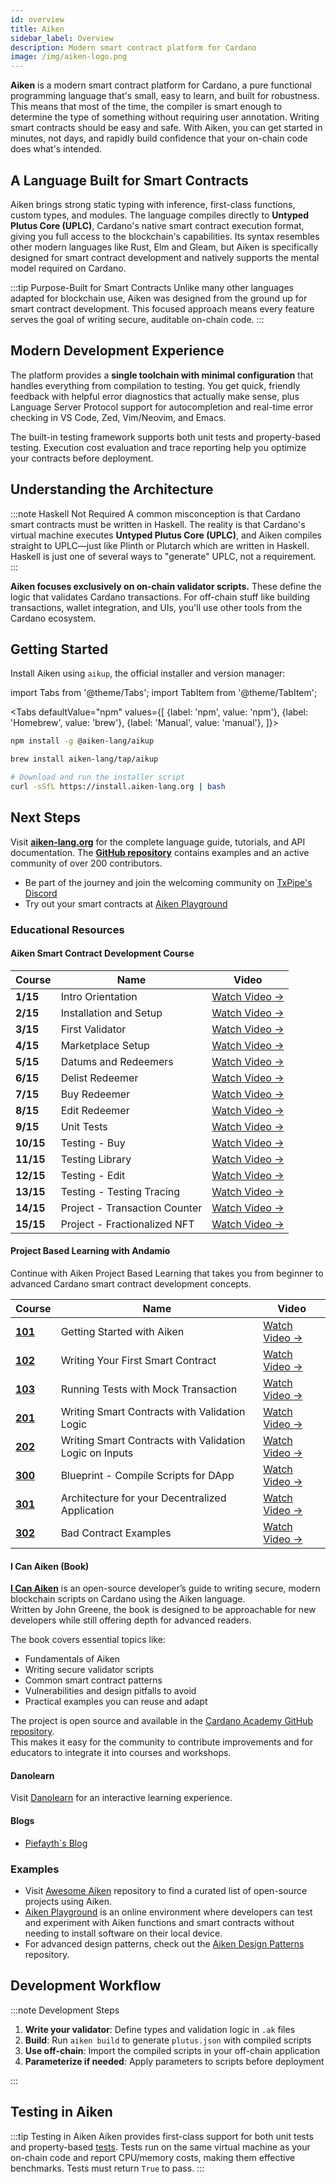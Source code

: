 ```yaml
---
id: overview
title: Aiken
sidebar_label: Overview
description: Modern smart contract platform for Cardano
image: /img/aiken-logo.png
---
```


**Aiken** is a modern smart contract platform for Cardano, a pure functional programming language that's small, easy to learn, and built for robustness. This means
that most of the time, the compiler is smart enough to determine the type of something
without requiring user annotation. Writing smart contracts should be easy and safe. With Aiken, you can get started in minutes, not days, and rapidly build confidence that your on-chain code does what's intended.

## A Language Built for Smart Contracts

Aiken brings strong static typing with inference, first-class functions, custom types, and modules. The language compiles directly to **Untyped Plutus Core (UPLC)**, Cardano's native smart contract execution format, giving you full access to the blockchain's capabilities. Its syntax resembles other modern languages like Rust, Elm and Gleam, but Aiken is specifically designed for smart contract development and natively supports the mental model required on Cardano.

:::tip Purpose-Built for Smart Contracts
Unlike many other languages adapted for blockchain use, Aiken was designed from the ground up for smart contract development. This focused approach means every feature serves the goal of writing secure, auditable on-chain code.
:::

## Modern Development Experience

The platform provides a **single toolchain with minimal configuration** that handles everything from compilation to testing. You get quick, friendly feedback with helpful error diagnostics that actually make sense, plus Language Server Protocol support for autocompletion and real-time error checking in VS Code, Zed, Vim/Neovim, and Emacs.

The built-in testing framework supports both unit tests and property-based testing. Execution cost evaluation and trace reporting help you optimize your contracts before deployment.

## Understanding the Architecture

:::note Haskell Not Required
A common misconception is that Cardano smart contracts must be written in Haskell. The reality is that Cardano's virtual machine executes **Untyped Plutus Core (UPLC)**, and Aiken compiles straight to UPLC—just like Plinth or Plutarch which are written in Haskell. Haskell is just one of several ways to "generate" UPLC, not a requirement.
:::

**Aiken focuses exclusively on on-chain validator scripts.** These define the logic that validates Cardano transactions. For off-chain stuff like building transactions, wallet integration, and UIs, you'll use other tools from the Cardano ecosystem.

## Getting Started

Install Aiken using `aikup`, the official installer and version manager:

import Tabs from '@theme/Tabs';
import TabItem from '@theme/TabItem';

<Tabs
defaultValue="npm"
values={[
{label: 'npm', value: 'npm'},
{label: 'Homebrew', value: 'brew'},
{label: 'Manual', value: 'manual'},
]}>
<TabItem value="npm">

```bash title="Install via npm"
npm install -g @aiken-lang/aikup
```

  </TabItem>
  <TabItem value="brew">

```bash title="Install via Homebrew"
brew install aiken-lang/tap/aikup
```

  </TabItem>
  <TabItem value="manual">

```bash title="Manual installation"
# Download and run the installer script
curl -sSfL https://install.aiken-lang.org | bash
```

  </TabItem>
</Tabs>

## Next Steps

Visit **[aiken-lang.org](https://aiken-lang.org)** for the complete language guide, tutorials, and API documentation. The **[GitHub repository](https://github.com/aiken-lang/aiken)** contains examples and an active community of over 200 contributors.

- Be part of the journey and join the welcoming community on [TxPipe's Discord](https://discord.com/invite/RgHzxh92WH)
- Try out your smart contracts at [Aiken Playground](https://play.aiken-lang.org/)

### Educational Resources

#### Aiken Smart Contract Development Course

| Course    | Name                          | Video                                                                                                         |
| --------- | ----------------------------- | ------------------------------------------------------------------------------------------------------------- |
| **1/15**  | Intro Orientation             | [Watch Video →](https://www.youtube.com/watch?v=N-JmswJuQRU&list=PLCuyQuWCJVQ1Zz9ySRMH_J6EymxhnZ0Hu&index=1)  |
| **2/15**  | Installation and Setup        | [Watch Video →](https://www.youtube.com/watch?v=5p8r6KE3rWE&list=PLCuyQuWCJVQ1Zz9ySRMH_J6EymxhnZ0Hu&index=2)  |
| **3/15**  | First Validator               | [Watch Video →](https://www.youtube.com/watch?v=-bP00YVbv8w&list=PLCuyQuWCJVQ1Zz9ySRMH_J6EymxhnZ0Hu&index=3)  |
| **4/15**  | Marketplace Setup             | [Watch Video →](https://www.youtube.com/watch?v=DXlqeTSOAA8&list=PLCuyQuWCJVQ1Zz9ySRMH_J6EymxhnZ0Hu&index=4)  |
| **5/15**  | Datums and Redeemers          | [Watch Video →](https://www.youtube.com/watch?v=QQdk5JWZ8l4&list=PLCuyQuWCJVQ1Zz9ySRMH_J6EymxhnZ0Hu&index=5)  |
| **6/15**  | Delist Redeemer               | [Watch Video →](https://www.youtube.com/watch?v=niFiov4kz0s&list=PLCuyQuWCJVQ1Zz9ySRMH_J6EymxhnZ0Hu&index=6)  |
| **7/15**  | Buy Redeemer                  | [Watch Video →](https://www.youtube.com/watch?v=Is8VFfrF3Kc&list=PLCuyQuWCJVQ1Zz9ySRMH_J6EymxhnZ0Hu&index=7)  |
| **8/15**  | Edit Redeemer                 | [Watch Video →](https://www.youtube.com/watch?v=1namBsoysYM&list=PLCuyQuWCJVQ1Zz9ySRMH_J6EymxhnZ0Hu&index=8)  |
| **9/15**  | Unit Tests                    | [Watch Video →](https://www.youtube.com/watch?v=DMobhNH4HOs&list=PLCuyQuWCJVQ1Zz9ySRMH_J6EymxhnZ0Hu&index=9)  |
| **10/15** | Testing - Buy                 | [Watch Video →](https://www.youtube.com/watch?v=mKNRXrXWXiM&list=PLCuyQuWCJVQ1Zz9ySRMH_J6EymxhnZ0Hu&index=10) |
| **11/15** | Testing Library               | [Watch Video →](https://www.youtube.com/watch?v=JlxOluOFCCE&list=PLCuyQuWCJVQ1Zz9ySRMH_J6EymxhnZ0Hu&index=11) |
| **12/15** | Testing - Edit                | [Watch Video →](https://www.youtube.com/watch?v=_yKhqCkyvCg&list=PLCuyQuWCJVQ1Zz9ySRMH_J6EymxhnZ0Hu&index=12) |
| **13/15** | Testing - Testing Tracing     | [Watch Video →](https://www.youtube.com/watch?v=k-wW1IGvb1Y&list=PLCuyQuWCJVQ1Zz9ySRMH_J6EymxhnZ0Hu&index=13) |
| **14/15** | Project - Transaction Counter | [Watch Video →](https://www.youtube.com/watch?v=rjj4bs65imA&list=PLNnM9sJabyj44xUjXtsbMHsgs-XtyH-JR&index=2)  |
| **15/15** | Project - Fractionalized NFT  | [Watch Video →](https://www.youtube.com/watch?v=GiKnbrKHDkg&list=PLNnM9sJabyj44xUjXtsbMHsgs-XtyH-JR&index=1)  |

#### Project Based Learning with Andamio

Continue with Aiken Project Based Learning that takes you from beginner to advanced Cardano smart contract development concepts.

| Course                                                                                                | Name                                                    | Video                                                        |
| ----------------------------------------------------------------------------------------------------- | ------------------------------------------------------- | ------------------------------------------------------------ |
| [**101**](https://app.andamio.io/course/db22e013578fcead6c2fed5446d61891ad31f3cb4955e88d980107e7/101) | Getting Started with Aiken                              | [Watch Video →](https://www.youtube.com/watch?v=4YRr8rAbFhU) |
| [**102**](https://app.andamio.io/course/db22e013578fcead6c2fed5446d61891ad31f3cb4955e88d980107e7/102) | Writing Your First Smart Contract                       | [Watch Video →](https://www.youtube.com/watch?v=LUNfi3-ep0I) |
| [**103**](https://app.andamio.io/course/db22e013578fcead6c2fed5446d61891ad31f3cb4955e88d980107e7/103) | Running Tests with Mock Transaction                     | [Watch Video →](https://www.youtube.com/watch?v=XpvuLxeWIiI) |
| [**201**](https://app.andamio.io/course/db22e013578fcead6c2fed5446d61891ad31f3cb4955e88d980107e7/201) | Writing Smart Contracts with Validation Logic           | [Watch Video →](https://www.youtube.com/watch?v=Yi0vIqLV49w) |
| [**202**](https://app.andamio.io/course/db22e013578fcead6c2fed5446d61891ad31f3cb4955e88d980107e7/202) | Writing Smart Contracts with Validation Logic on Inputs | [Watch Video →](https://www.youtube.com/watch?v=SVhl5nJ_g74) |
| [**300**](https://app.andamio.io/course/db22e013578fcead6c2fed5446d61891ad31f3cb4955e88d980107e7/300) | Blueprint - Compile Scripts for DApp                    | [Watch Video →](https://www.youtube.com/watch?v=I8h2Wjc9CQM) |
| [**301**](https://app.andamio.io/course/db22e013578fcead6c2fed5446d61891ad31f3cb4955e88d980107e7/301) | Architecture for your Decentralized Application         | [Watch Video →](https://www.youtube.com/watch?v=I8h2Wjc9CQM) |
| [**302**](https://app.andamio.io/course/db22e013578fcead6c2fed5446d61891ad31f3cb4955e88d980107e7/302) | Bad Contract Examples                                   | [Watch Video →](https://www.youtube.com/watch?v=JgIhzix7rMo) |

#### I Can Aiken (Book)

**[I Can Aiken](https://book.io/book/i-can-aiken/)** is an open-source developer’s guide to writing secure, modern blockchain scripts on Cardano using the Aiken language.  
Written by John Greene, the book is designed to be approachable for new developers while still offering depth for advanced readers.

The book covers essential topics like:

- Fundamentals of Aiken
- Writing secure validator scripts
- Common smart contract patterns
- Vulnerabilities and design pitfalls to avoid
- Practical examples you can reuse and adapt

The project is open source and available in the [Cardano Academy GitHub repository](https://github.com/cardano-foundation/cardano-academy/tree/main/books).  
This makes it easy for the community to contribute improvements and for educators to integrate it into courses and workshops.

#### Danolearn

Visit [Danolearn](https://danolearn.com/en/course/cardano-smart-contract-development-with-aiken-language-1366) for an interactive learning experience.

#### Blogs

- [Piefayth`s Blog](https://piefayth.github.io/blog/pages/aiken1/)

### Examples

- Visit [Awesome Aiken](https://github.com/aiken-lang/awesome-aiken#readme) repository to find a curated list of open-source projects using Aiken.
- [Aiken Playground](https://play.aiken-lang.org/) is an online environment where developers can test and experiment with Aiken functions and smart contracts without needing to install software on their local device.
- For advanced design patterns, check out the [Aiken Design Patterns](https://github.com/aiken-lang/aiken-design-patterns) repository.

## Development Workflow

:::note Development Steps

1. **Write your validator**: Define types and validation logic in `.ak` files
2. **Build**: Run `aiken build` to generate `plutus.json` with compiled scripts
3. **Use off-chain**: Import the compiled scripts in your off-chain application
4. **Parameterize if needed**: Apply parameters to scripts before deployment

:::

## Testing in Aiken

:::tip Testing in Aiken
Aiken provides first-class support for both unit tests and property-based [tests](https://aiken-lang.org/language-tour/tests). Tests run on the same virtual machine as your on-chain code and report CPU/memory costs, making them effective benchmarks. Tests must return `True` to pass.
:::
